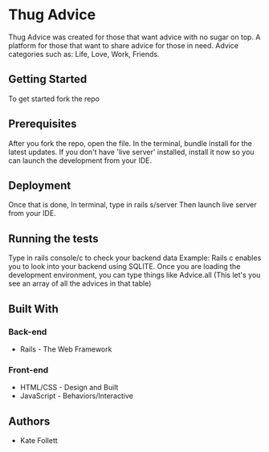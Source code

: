 # Thug Advice

Thug Advice was created for those that want advice with no sugar on top.
A platform for those that want to share advice for those in need. Advice categories such as: Life, Love, Work, Friends.

## Getting Started

To get started fork the repo

## Prerequisites

After you fork the repo, open the file.
In the terminal, bundle install for the latest updates.
If you don't have 'live server' installed, install it now so you can launch the development from your IDE.

## Deployment

Once that is done, 
In terminal, type in rails s/server 
Then launch live server from your IDE.

## Running the tests

Type in rails console/c to check your backend data
Example: Rails c enables you to look into your backend using SQLITE.
Once you are loading the development environment, you can type things like 
Advice.all (This let's you see an array of all the advices in that table)

## Built With

### Back-end

- Rails - The Web Framework 

### Front-end

- HTML/CSS - Design and Built
- JavaScript - Behaviors/Interactive 

## Authors

- Kate Follett





